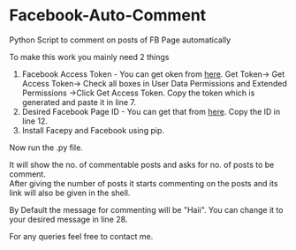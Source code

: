 <h1>Facebook-Auto-Comment</h1>
Python Script to comment on posts of FB Page automatically<br>

To make this work you mainly need 2 things<br>
1) Facebook Access Token - You can get oken from <a href="https://developers.facebook.com/tools/explorer/" target="_blank">here</a>. Get Token-> Get Access Token-> Check all boxes in User Data Permissions and Extended Permissions ->Click Get Access Token. Copy the token which is generated and paste it in line 7.<br>
2) Desired Facebook Page ID - You can get that from <a href="http://findmyfacebookid.com/" target="_blank">here</a>. Copy the ID in line 12.<br>
3) Install Facepy and Facebook using pip.<br>

Now run the .py file.<br>

It will show the no. of commentable posts and asks for no. of posts to be comment.<br>
After giving the number of posts it starts commenting on the posts and its link will also be given in the shell.<br>

By Default the message for commenting will be "Haii". You can change it to your desired message in line 28.<br>

For any queries feel free to contact me.
